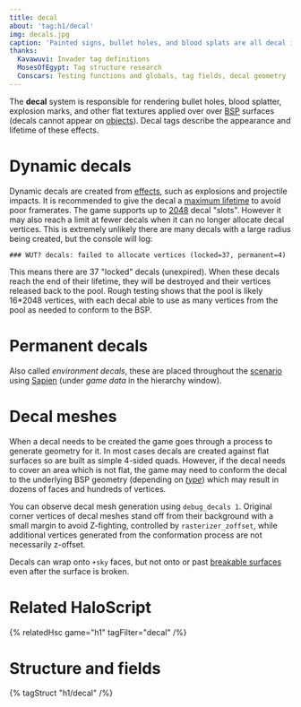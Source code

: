 ```yaml
---
title: decal
about: 'tag:h1/decal'
img: decals.jpg
caption: 'Painted signs, bullet holes, and blood splats are all decal instances.'
thanks:
  Kavawuvi: Invader tag definitions
  MosesOfEgypt: Tag structure research
  Conscars: Testing functions and globals, tag fields, decal geometry
---
```

The **decal** system is responsible for rendering bullet holes, blood splatter, explosion marks, and other flat textures applied over over [BSP](~scenario_structure_bsp) surfaces (decals cannot appear on [objects](~object)). Decal tags describe the appearance and lifetime of these effects.

# Dynamic decals
Dynamic decals are created from [effects](~effect), such as explosions and projectile impacts. It is recommended to give the decal a [maximum lifetime](#tag-field-lifetime) to avoid poor framerates. The game supports up to [2048](~game-state) decal "slots". However it may also reach a limit at fewer decals when it can no longer allocate decal vertices. This is extremely unlikely there are many decals with a large radius being created, but the console will log:

```
### WUT? decals: failed to allocate vertices (locked=37, permanent=4)
```

This means there are 37 "locked" decals (unexpired). When these decals reach the end of their lifetime, they will be destroyed and their vertices released back to the pool. Rough testing shows that the pool is likely 16*2048 vertices, with each decal able to use as many vertices from the pool as needed to conform to the BSP.

# Permanent decals
Also called _environment decals_, these are placed throughout the [scenario](~) using [Sapien](~) (under _game data_ in the hierarchy window).

# Decal meshes
When a decal needs to be created the game goes through a process to generate geometry for it. In most cases decals are created against flat surfaces so are built as simple 4-sided quads. However, if the decal needs to cover an area which is not flat, the game may need to conform the decal to the underlying BSP geometry (depending on [_type_](#tag-field-type)) which may result in dozens of faces and hundreds of vertices.

You can observe decal mesh generation using `debug_decals 1`. Original corner vertices of decal meshes stand off from their background with a small margin to avoid Z-fighting, controlled by `rasterizer_zoffset`, while additional vertices generated from the conformation process are not necessarily z-offset.

Decals can wrap onto `+sky` faces, but not onto or past [breakable surfaces](~scenario_structure_bsp#tag-field-breakable-surfaces) even after the surface is broken.

# Related HaloScript
{% relatedHsc game="h1" tagFilter="decal" /%}

# Structure and fields

{% tagStruct "h1/decal" /%}
